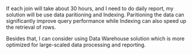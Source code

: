 If each join will take about 30 hours, and I need to do daily report, my solution will be use data paritioning and Indexing. Paritioning the data can significantly improve query performance while Indexing can also speed up the retrieval of rows. 

Besides that, I can consider using Data Warehouse solution which is more optimized for large-scaled data processing and reporting.
